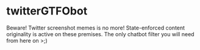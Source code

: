# twitterGTFObot
Beware! Twitter screenshot memes is no more! 
State-enforced content originality is active on these premises. 
The only chatbot filter you will need from here on >;) 

